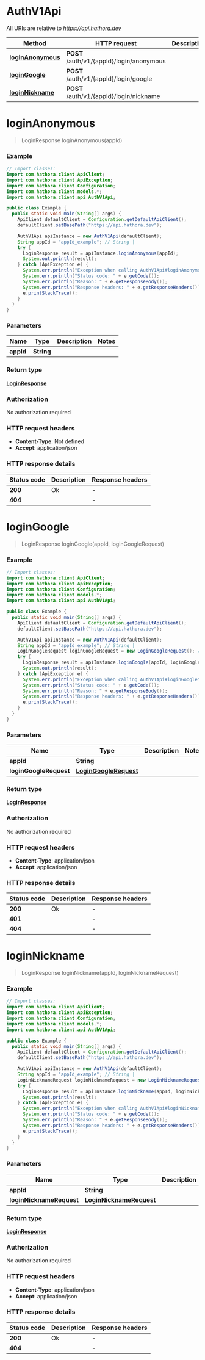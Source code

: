 # AuthV1Api

All URIs are relative to *https://api.hathora.dev*

| Method | HTTP request | Description |
|------------- | ------------- | -------------|
| [**loginAnonymous**](AuthV1Api.md#loginAnonymous) | **POST** /auth/v1/{appId}/login/anonymous |  |
| [**loginGoogle**](AuthV1Api.md#loginGoogle) | **POST** /auth/v1/{appId}/login/google |  |
| [**loginNickname**](AuthV1Api.md#loginNickname) | **POST** /auth/v1/{appId}/login/nickname |  |


<a name="loginAnonymous"></a>
# **loginAnonymous**
> LoginResponse loginAnonymous(appId)



### Example
```java
// Import classes:
import com.hathora.client.ApiClient;
import com.hathora.client.ApiException;
import com.hathora.client.Configuration;
import com.hathora.client.models.*;
import com.hathora.client.api.AuthV1Api;

public class Example {
  public static void main(String[] args) {
    ApiClient defaultClient = Configuration.getDefaultApiClient();
    defaultClient.setBasePath("https://api.hathora.dev");

    AuthV1Api apiInstance = new AuthV1Api(defaultClient);
    String appId = "appId_example"; // String | 
    try {
      LoginResponse result = apiInstance.loginAnonymous(appId);
      System.out.println(result);
    } catch (ApiException e) {
      System.err.println("Exception when calling AuthV1Api#loginAnonymous");
      System.err.println("Status code: " + e.getCode());
      System.err.println("Reason: " + e.getResponseBody());
      System.err.println("Response headers: " + e.getResponseHeaders());
      e.printStackTrace();
    }
  }
}
```

### Parameters

| Name | Type | Description  | Notes |
|------------- | ------------- | ------------- | -------------|
| **appId** | **String**|  | |

### Return type

[**LoginResponse**](LoginResponse.md)

### Authorization

No authorization required

### HTTP request headers

 - **Content-Type**: Not defined
 - **Accept**: application/json

### HTTP response details
| Status code | Description | Response headers |
|-------------|-------------|------------------|
| **200** | Ok |  -  |
| **404** |  |  -  |

<a name="loginGoogle"></a>
# **loginGoogle**
> LoginResponse loginGoogle(appId, loginGoogleRequest)



### Example
```java
// Import classes:
import com.hathora.client.ApiClient;
import com.hathora.client.ApiException;
import com.hathora.client.Configuration;
import com.hathora.client.models.*;
import com.hathora.client.api.AuthV1Api;

public class Example {
  public static void main(String[] args) {
    ApiClient defaultClient = Configuration.getDefaultApiClient();
    defaultClient.setBasePath("https://api.hathora.dev");

    AuthV1Api apiInstance = new AuthV1Api(defaultClient);
    String appId = "appId_example"; // String | 
    LoginGoogleRequest loginGoogleRequest = new LoginGoogleRequest(); // LoginGoogleRequest | 
    try {
      LoginResponse result = apiInstance.loginGoogle(appId, loginGoogleRequest);
      System.out.println(result);
    } catch (ApiException e) {
      System.err.println("Exception when calling AuthV1Api#loginGoogle");
      System.err.println("Status code: " + e.getCode());
      System.err.println("Reason: " + e.getResponseBody());
      System.err.println("Response headers: " + e.getResponseHeaders());
      e.printStackTrace();
    }
  }
}
```

### Parameters

| Name | Type | Description  | Notes |
|------------- | ------------- | ------------- | -------------|
| **appId** | **String**|  | |
| **loginGoogleRequest** | [**LoginGoogleRequest**](LoginGoogleRequest.md)|  | |

### Return type

[**LoginResponse**](LoginResponse.md)

### Authorization

No authorization required

### HTTP request headers

 - **Content-Type**: application/json
 - **Accept**: application/json

### HTTP response details
| Status code | Description | Response headers |
|-------------|-------------|------------------|
| **200** | Ok |  -  |
| **401** |  |  -  |
| **404** |  |  -  |

<a name="loginNickname"></a>
# **loginNickname**
> LoginResponse loginNickname(appId, loginNicknameRequest)



### Example
```java
// Import classes:
import com.hathora.client.ApiClient;
import com.hathora.client.ApiException;
import com.hathora.client.Configuration;
import com.hathora.client.models.*;
import com.hathora.client.api.AuthV1Api;

public class Example {
  public static void main(String[] args) {
    ApiClient defaultClient = Configuration.getDefaultApiClient();
    defaultClient.setBasePath("https://api.hathora.dev");

    AuthV1Api apiInstance = new AuthV1Api(defaultClient);
    String appId = "appId_example"; // String | 
    LoginNicknameRequest loginNicknameRequest = new LoginNicknameRequest(); // LoginNicknameRequest | 
    try {
      LoginResponse result = apiInstance.loginNickname(appId, loginNicknameRequest);
      System.out.println(result);
    } catch (ApiException e) {
      System.err.println("Exception when calling AuthV1Api#loginNickname");
      System.err.println("Status code: " + e.getCode());
      System.err.println("Reason: " + e.getResponseBody());
      System.err.println("Response headers: " + e.getResponseHeaders());
      e.printStackTrace();
    }
  }
}
```

### Parameters

| Name | Type | Description  | Notes |
|------------- | ------------- | ------------- | -------------|
| **appId** | **String**|  | |
| **loginNicknameRequest** | [**LoginNicknameRequest**](LoginNicknameRequest.md)|  | |

### Return type

[**LoginResponse**](LoginResponse.md)

### Authorization

No authorization required

### HTTP request headers

 - **Content-Type**: application/json
 - **Accept**: application/json

### HTTP response details
| Status code | Description | Response headers |
|-------------|-------------|------------------|
| **200** | Ok |  -  |
| **404** |  |  -  |


